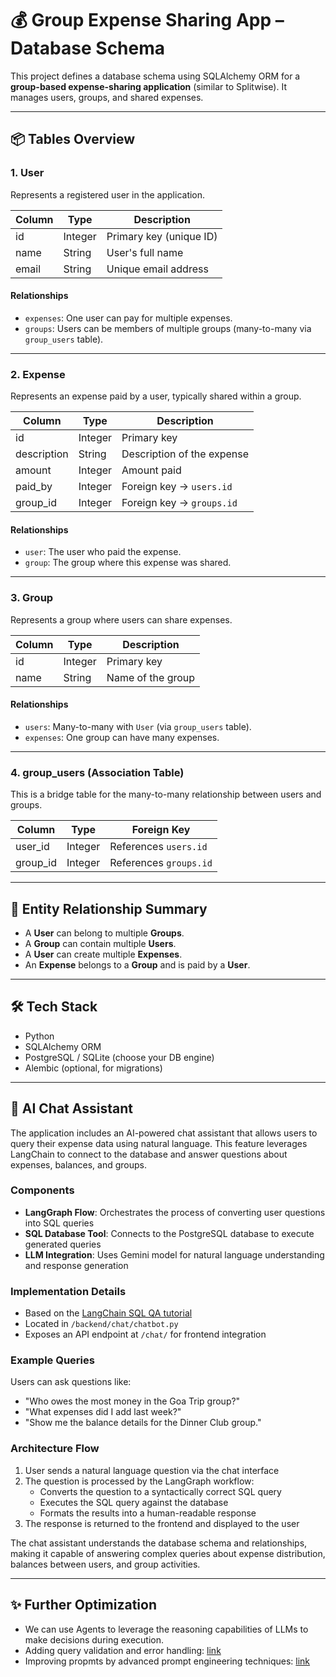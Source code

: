 # 💰 Group Expense Sharing App – Database Schema

This project defines a database schema using SQLAlchemy ORM for a **group-based expense-sharing application** (similar to Splitwise). It manages users, groups, and shared expenses.

---

## 📦 Tables Overview

### 1. **User**
Represents a registered user in the application.

| Column | Type    | Description                  |
|--------|---------|------------------------------|
| id     | Integer | Primary key (unique ID)      |
| name   | String  | User's full name             |
| email  | String  | Unique email address         |

#### Relationships
- `expenses`: One user can pay for multiple expenses.
- `groups`: Users can be members of multiple groups (many-to-many via `group_users` table).

---

### 2. **Expense**
Represents an expense paid by a user, typically shared within a group.

| Column     | Type    | Description                            |
|------------|---------|----------------------------------------|
| id         | Integer | Primary key                            |
| description| String  | Description of the expense             |
| amount     | Integer | Amount paid                            |
| paid_by    | Integer | Foreign key → `users.id`               |
| group_id   | Integer | Foreign key → `groups.id`              |

#### Relationships
- `user`: The user who paid the expense.
- `group`: The group where this expense was shared.

---

### 3. **Group**
Represents a group where users can share expenses.

| Column | Type    | Description            |
|--------|---------|------------------------|
| id     | Integer | Primary key            |
| name   | String  | Name of the group      |

#### Relationships
- `users`: Many-to-many with `User` (via `group_users` table).
- `expenses`: One group can have many expenses.

---

### 4. **group_users** (Association Table)
This is a bridge table for the many-to-many relationship between users and groups.

| Column    | Type    | Foreign Key            |
|-----------|---------|------------------------|
| user_id   | Integer | References `users.id`  |
| group_id  | Integer | References `groups.id` |

---

## 🔗 Entity Relationship Summary

- A **User** can belong to multiple **Groups**.
- A **Group** can contain multiple **Users**.
- A **User** can create multiple **Expenses**.
- An **Expense** belongs to a **Group** and is paid by a **User**.

---

## 🛠️ Tech Stack

- Python
- SQLAlchemy ORM
- PostgreSQL / SQLite (choose your DB engine)
- Alembic (optional, for migrations)


---

## 🤖 AI Chat Assistant

The application includes an AI-powered chat assistant that allows users to query their expense data using natural language. This feature leverages LangChain to connect to the database and answer questions about expenses, balances, and groups.

### Components

- **LangGraph Flow**: Orchestrates the process of converting user questions into SQL queries
- **SQL Database Tool**: Connects to the PostgreSQL database to execute generated queries
- **LLM Integration**: Uses Gemini model for natural language understanding and response generation

### Implementation Details

- Based on the [LangChain SQL QA tutorial](https://python.langchain.com/docs/tutorials/sql_qa/)
- Located in `/backend/chat/chatbot.py`
- Exposes an API endpoint at `/chat/` for frontend integration

### Example Queries

Users can ask questions like:
- "Who owes the most money in the Goa Trip group?"
- "What expenses did I add last week?"
- "Show me the balance details for the Dinner Club group."

### Architecture Flow

1. User sends a natural language question via the chat interface
2. The question is processed by the LangGraph workflow:
   - Converts the question to a syntactically correct SQL query
   - Executes the SQL query against the database
   - Formats the results into a human-readable response
3. The response is returned to the frontend and displayed to the user

The chat assistant understands the database schema and relationships, making it capable of answering complex queries about expense distribution, balances between users, and group activities.

---

## ✨ Further Optimization
- We can use Agents to leverage the reasoning capabilities of LLMs to make decisions during execution. 
- Adding query validation and error handling: [link](https://python.langchain.com/docs/how_to/sql_query_checking/)
- Improving propmts by advanced prompt engineering techniques: [link](https://python.langchain.com/docs/how_to/sql_prompting/)

